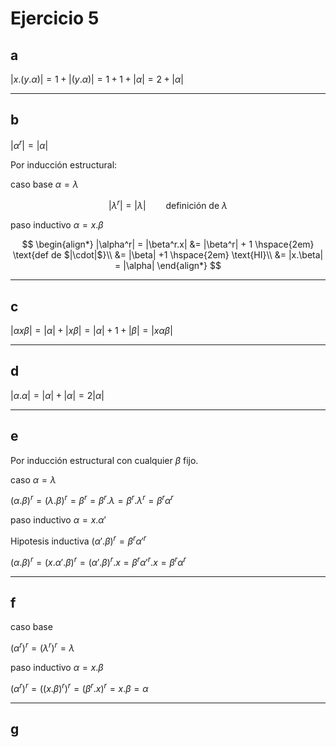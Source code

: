 # Ejercicio 5

## a

$|x.(y.\alpha)| = 1 + |(y.\alpha)| = 1 + 1 + |\alpha| = 2+ |\alpha|$ 

---

## b

$|\alpha^r| = |\alpha|$

Por inducción estructural:

caso base $\alpha = \lambda$

$$
|\lambda^r| = |\lambda| \hspace{2em} \text{definición de $\lambda$}
$$

paso inductivo $\alpha = x.\beta$

$$
\begin{align*}
    |\alpha^r| = |\beta^r.x| &= |\beta^r| + 1 \hspace{2em} \text{def de $|\cdot|$}\\
                            &= |\beta| +1 \hspace{2em} \text{HI}\\
                            &= |x.\beta| = |\alpha|
\end{align*}
$$

---

## c

$|\alpha x \beta| =  |\alpha| + |x \beta| = |\alpha| + 1 +|\beta| = |x \alpha \beta|$

---

## d

$|\alpha.\alpha| = |\alpha| + |\alpha| = 2 |\alpha|$

---

## e

Por inducción estructural con cualquier $\beta$ fijo.

caso $\alpha = \lambda$

$(\alpha.\beta)^r = (\lambda.\beta)^r = \beta^r = \beta^r.\lambda = \beta^r.\lambda^r = \beta^r\alpha^r$

paso inductivo $\alpha = x.\alpha'$

Hipotesis inductiva $(\alpha'.\beta)^r=\beta^r \alpha'^r$

$(\alpha.\beta)^r=(x.\alpha'.\beta)^r=(\alpha'.\beta)^r.x = \beta^r \alpha'^r.x = \beta^r\alpha^r$

---

## f

caso base

$(\alpha^r)^r = (\lambda^r)^r = \lambda$

paso inductivo $\alpha = x.\beta$

$(\alpha^r)^r = ((x.\beta)^r)^r = (\beta^r.x)^r = x.\beta = \alpha$

---

## g
